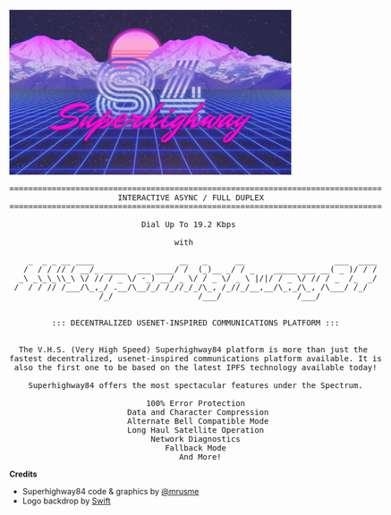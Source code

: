 [![Superhighway84](superhighway84.jpeg)](superhighway84.png)

<pre style="width: 80ch; margin: 0 auto;">
===============================================================================
                       INTERACTIVE ASYNC / FULL DUPLEX
===============================================================================

                            Dial Up To 19.2 Kbps
                                  
                                   with

    _  _ _ __ ____                  __   _      __                   ___  ____
   /  / / // / __/_ _____  ___ ____/ /  (_)__ _/ / _    _____ ___ __( _ )/ / /
  _\ _\_\_\\_\ \/ // / _ \/ -_) __/ _ \/ / _ \/ _ \ |/|/ / _ \/ // / _  /_  _/
 /  / / // /___/\_,_/ .__/\__/_/ /_//_/_/\_, /_//_/__,__/\_,_/\_, /\___/ /_/
                   /_/                  /___/                /___/


         ::: DECENTRALIZED USENET-INSPIRED COMMUNICATIONS PLATFORM :::


  The V.H.S. (Very High Speed) Superhighway84 platform is more than just the
fastest decentralized, usenet-inspired communications platform available. It is
 also the first one to be based on the latest IPFS technology available today!

    Superhighway84 offers the most spectacular features under the Spectrum.
                                       
                             100% Error Protection
                         Data and Character Compression
                         Alternate Bell Compatible Mode
                         Long Haul Satellite Operation
                              Network Diagnostics
                                 Fallback Mode
                                    And More!
</pre>

**Credits**
- Superhighway84 code & graphics by [@mrusme](https://github.com/mrusme)
- Logo backdrop by [Swift](https://twitter.com/Swift_1_2/status/1114865117533888512)

